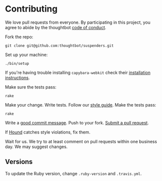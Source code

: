 # Contributing

We love pull requests from everyone. By participating in this project, you agree
to abide by the thoughtbot [code of conduct].

[code of conduct]: https://thoughtbot.com/open-source-code-of-conduct

Fork the repo:

    git clone git@github.com:thoughtbot/suspenders.git

Set up your machine:

    ./bin/setup

If you're having trouble installing `capybara-webkit` check their [installation
instructions](https://github.com/thoughtbot/capybara-webkit#qt-dependency-and-installation-issues).

Make sure the tests pass:

    rake

Make your change.
Write tests.
Follow our [style guide][style].
Make the tests pass:

[style]: https://github.com/thoughtbot/guides/tree/master/style

    rake

Write a [good commit message][commit].
Push to your fork.
[Submit a pull request][pr].

[commit]: http://tbaggery.com/2008/04/19/a-note-about-git-commit-messages.html
[pr]: https://github.com/thoughtbot/suspenders/compare/

If [Hound] catches style violations,
fix them.

[hound]: https://houndci.com

Wait for us.
We try to at least comment on pull requests within one business day.
We may suggest changes.

## Versions

To update the Ruby version,
change `.ruby-version` and `.travis.yml`.
